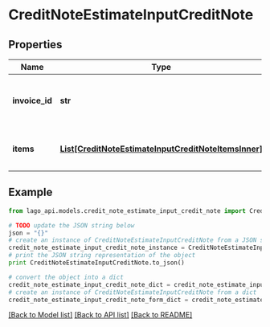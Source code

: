 # CreditNoteEstimateInputCreditNote


## Properties

Name | Type | Description | Notes
------------ | ------------- | ------------- | -------------
**invoice_id** | **str** | The invoice unique identifier, created by Lago. | 
**items** | [**List[CreditNoteEstimateInputCreditNoteItemsInner]**](CreditNoteEstimateInputCreditNoteItemsInner.md) | The list of credit note’s items. | 

## Example

```python
from lago_api.models.credit_note_estimate_input_credit_note import CreditNoteEstimateInputCreditNote

# TODO update the JSON string below
json = "{}"
# create an instance of CreditNoteEstimateInputCreditNote from a JSON string
credit_note_estimate_input_credit_note_instance = CreditNoteEstimateInputCreditNote.from_json(json)
# print the JSON string representation of the object
print CreditNoteEstimateInputCreditNote.to_json()

# convert the object into a dict
credit_note_estimate_input_credit_note_dict = credit_note_estimate_input_credit_note_instance.to_dict()
# create an instance of CreditNoteEstimateInputCreditNote from a dict
credit_note_estimate_input_credit_note_form_dict = credit_note_estimate_input_credit_note.from_dict(credit_note_estimate_input_credit_note_dict)
```
[[Back to Model list]](../README.md#documentation-for-models) [[Back to API list]](../README.md#documentation-for-api-endpoints) [[Back to README]](../README.md)


